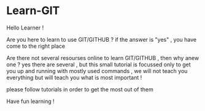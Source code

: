 # Learn-GIT

Hello Learner !

  Are you here to learn to use GIT/GITHUB ?
  if the answer is "yes" , you have come to the right place

  Are there not several resourses online to learn GIT/GITHUB , then why anew one ?
  yes there are several , but this small tutorial is focussed only to get you up and running with mostly used commands , we will not teach you everything but will teach you what is most important !
  
  please follow tutorials in order to get the most out of them 
  
  Have fun learning !

